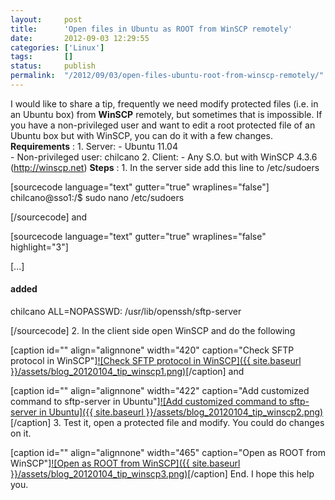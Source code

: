 ```yaml
---
layout:     post
title:      'Open files in Ubuntu as ROOT from WinSCP remotely'
date:       2012-09-03 12:29:55
categories: ['Linux']
tags:       []
status:     publish 
permalink:  "/2012/09/03/open-files-ubuntu-root-from-winscp-remotely/"
---
```

I would like to share a tip, frequently we need modify protected files (i.e. in an Ubuntu box) from **WinSCP** remotely, but sometimes that is impossible.
If you have a non-privileged user and want to edit a root protected file of an Ubuntu box but with WinSCP, you can do it with a few changes.
 **Requirements** :
1\. Server:
\- Ubuntu 11.04  
\- Non-privileged user: chilcano
2\. Client: 
\- Any S.O. but with WinSCP 4.3.6 (http://winscp.net)
 **Steps** :
1\. In the server side add this line to /etc/sudoers

[sourcecode language="text" gutter="true" wraplines="false"]  
chilcano@sso1:/$ sudo nano /etc/sudoers  

[/sourcecode]
and

[sourcecode language="text" gutter="true" wraplines="false" highlight="3"]  

[...]  

#### added  

chilcano ALL=NOPASSWD: /usr/lib/openssh/sftp-server  

[/sourcecode]
2\. In the client side open WinSCP and do the following

[caption id="" align="alignnone" width="420" caption="Check SFTP protocol in WinSCP"][![Check SFTP protocol in WinSCP]({{ site.baseurl }}/assets/blog_20120104_tip_winscp1.png)](http://dl.dropbox.com/u/2961879/blog20120104_tip_winscp/blog_20120104_tip_winscp1.png)[/caption]
and

[caption id="" align="alignnone" width="422" caption="Add customized command to sftp-server in Ubuntu"][![Add customized command to sftp-server in Ubuntu]({{ site.baseurl }}/assets/blog_20120104_tip_winscp2.png)](http://dl.dropbox.com/u/2961879/blog20120104_tip_winscp/blog_20120104_tip_winscp2.png)[/caption]
3\. Test it, open a protected file and modify. You could do changes on it.

[caption id="" align="alignnone" width="465" caption="Open as ROOT from WinSCP"][![Open as ROOT from WinSCP]({{ site.baseurl }}/assets/blog_20120104_tip_winscp3.png)](http://dl.dropbox.com/u/2961879/blog20120104_tip_winscp/blog_20120104_tip_winscp3.png)[/caption]
End.
I hope this help you.
